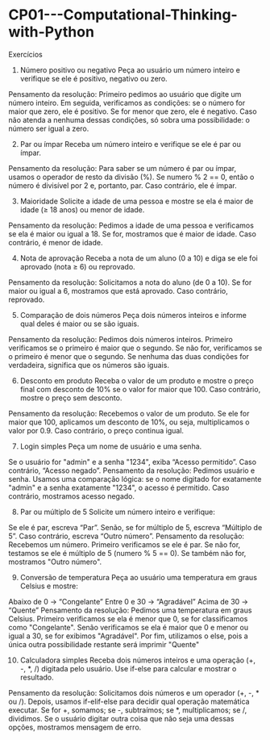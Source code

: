 # CP01---Computational-Thinking-with-Python

Exercícios

1. Número positivo ou negativo
Peça ao usuário um número inteiro e verifique se ele é positivo, negativo ou zero.

Pensamento da resolução: Primeiro pedimos ao usuário que digite um número inteiro. Em seguida, verificamos as condições: se o número for maior que zero, ele é positivo. Se for menor que zero, ele é negativo. Caso não atenda a nenhuma dessas condições, só sobra uma possibilidade: o número ser igual a zero.

2. Par ou ímpar
Receba um número inteiro e verifique se ele é par ou ímpar.

Pensamento da resolução: Para saber se um número é par ou ímpar, usamos o operador de resto da divisão (%). Se numero % 2 == 0, então o número é divisível por 2 e, portanto, par. Caso contrário, ele é ímpar.

3. Maioridade
Solicite a idade de uma pessoa e mostre se ela é maior de idade (≥ 18 anos) ou menor de idade.

Pensamento da resolução: Pedimos a idade de uma pessoa e verificamos se ela é maior ou igual a 18. Se for, mostramos que é maior de idade. Caso contrário, é menor de idade.

4. Nota de aprovação
Receba a nota de um aluno (0 a 10) e diga se ele foi aprovado (nota ≥ 6) ou reprovado.

Pensamento da resolução: Solicitamos a nota do aluno (de 0 a 10). Se for maior ou igual a 6, mostramos que está aprovado. Caso contrário, reprovado.

5. Comparação de dois números
Peça dois números inteiros e informe qual deles é maior ou se são iguais.

Pensamento da resolução: Pedimos dois números inteiros. Primeiro verificamos se o primeiro é maior que o segundo. Se não for, verificamos se o primeiro é menor que o segundo. Se nenhuma das duas condições for verdadeira, significa que os números são iguais.

6. Desconto em produto
Receba o valor de um produto e mostre o preço final com desconto de 10% se o valor for maior que 100.
Caso contrário, mostre o preço sem desconto.

Pensamento da resolução: Recebemos o valor de um produto. Se ele for maior que 100, aplicamos um desconto de 10%, ou seja, multiplicamos o valor por 0.9. Caso contrário, o preço continua igual.

7. Login simples
Peça um nome de usuário e uma senha.

Se o usuário for "admin" e a senha "1234", exiba “Acesso permitido”.
Caso contrário, “Acesso negado”.
Pensamento da resolução: Pedimos usuário e senha. Usamos uma comparação lógica: se o nome digitado for exatamente "admin" e a senha exatamente "1234", o acesso é permitido. Caso contrário, mostramos acesso negado.

8. Par ou múltiplo de 5
Solicite um número inteiro e verifique:

Se ele é par, escreva “Par”.
Senão, se for múltiplo de 5, escreva “Múltiplo de 5”.
Caso contrário, escreva “Outro número”.
Pensamento da resolução: Recebemos um número. Primeiro verificamos se ele é par. Se não for, testamos se ele é múltiplo de 5 (numero % 5 == 0). Se também não for, mostramos "Outro número".

9. Conversão de temperatura
Peça ao usuário uma temperatura em graus Celsius e mostre:

Abaixo de 0 → “Congelante”
Entre 0 e 30 → “Agradável”
Acima de 30 → “Quente”
Pensamento da resolução: Pedimos uma temperatura em graus Celsius. Primeiro verificamos se ela é menor que 0, se for classificamos como "Congelante". Senão verificamos se ela é maior que 0 e menor ou igual a 30, se for exibimos "Agradável". Por fim, utilizamos o else, pois a única outra possibilidade restante será imprimir "Quente"

10. Calculadora simples
Receba dois números inteiros e uma operação (+, -, *, /) digitada pelo usuário.
Use if-else para calcular e mostrar o resultado.

Pensamento da resolução: Solicitamos dois números e um operador (+, -, * ou /). Depois, usamos if-elif-else para decidir qual operação matemática executar. Se for +, somamos; se -, subtraímos; se *, multiplicamos; se /, dividimos. Se o usuário digitar outra coisa que não seja uma dessas opções, mostramos mensagem de erro.
